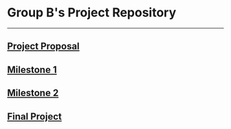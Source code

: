 # Group B's Project Repository 
***
## [Project Proposal](Proposal/README.md)
## [Milestone 1](Milestone1/README.md)
## [Milestone 2](Milestone2/README.md)
## [Final Project](FinalProject/README.md)
